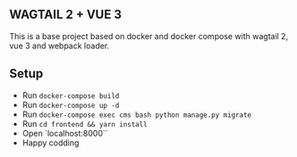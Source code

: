 ## WAGTAIL 2 + VUE 3
This is a base project based on docker and docker compose with wagtail 2, vue 3 and webpack loader.

## Setup
- Run `docker-compose build`
- Run `docker-compose up -d`
- Run `docker-compose exec cms bash python manage.py migrate`
- Run `cd frontend && yarn install`
- Open `localhost:8000``
- Happy codding
